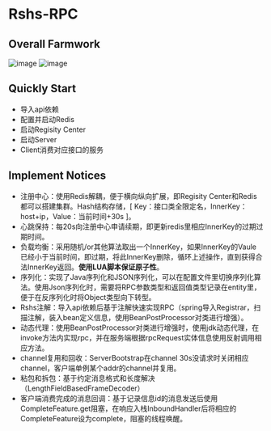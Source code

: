 # Rshs-RPC
## Overall Farmwork
![image](https://github.com/RshsLY/Rshs-RPC/assets/37995682/b224f214-3431-4018-ac71-0d5f2b54dab3)
![image](https://github.com/RshsLY/Rshs-RPC/assets/37995682/7869cce6-822a-4e02-b3c8-7ff65b3391aa)




## Quickly Start
- 导入api依赖
- 配置并启动Redis
- 启动Regisity Center
- 启动Server
- Client消费对应接口的服务

## Implement Notices
- 注册中心：使用Redis解耦，便于横向纵向扩展，即Regisity Center和Redis都可以搭建集群。Hash结构存储，[ Key：接口类全限定名，InnerKey：host+ip，Value：当前时间+30s ]。
- 心跳保持：每20s向注册中心申请续期，即更新redis里相应InnerKey的过期过期时间。
- 负载均衡：采用随机/or其他算法取出一个InnerKey，如果InnerKey的Vaule已经小于当前时间，即过期，将此InnerKey删除，循环上述操作，直到获得合法InnerKey返回。**使用LUA脚本保证原子性**。
- 序列化：实现了Java序列化和JSON序列化，可以在配置文件里切换序列化算法。使用Json序列化时，需要将RPC参数类型和返回值类型记录在entity里，便于在反序列化时将Object类型向下转型。
- Rshs注解：导入api依赖后基于注解快速实现RPC（spring导入Registrar，扫描注解，装入bean定义信息，使用BeanPostProcessor对类进行增强）。
- 动态代理：使用BeanPostProcessor对类进行增强时，使用jdk动态代理，在invoke方法内实现rpc，并在服务端根据rpcRequest实体信息使用反射调用相应方法。
- channel复用和回收：ServerBootstrap在channel 30s没请求时关闭相应channel，客户端单例某个addr的channel并复用。
- 粘包和拆包：基于约定消息格式和长度解决（LengthFieldBasedFrameDecoder）
- 客户端消费完成的消息回调：基于记录信息id的消息发送后使用CompleteFeature.get阻塞，在响应入栈InboundHandler后将相应的CompleteFeature设为complete，阻塞的线程唤醒。
